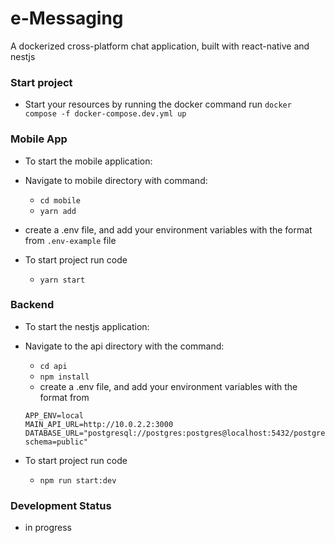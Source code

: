 # e-Messaging

A dockerized cross-platform chat application, built with react-native and nestjs

### Start project

- Start your resources by running the docker command run `docker compose -f docker-compose.dev.yml up`

### Mobile App

- To start the mobile application:
- Navigate to mobile directory with command:
  - `cd mobile`
  - `yarn add`
- create a .env file, and add your environment variables with the format from `.env-example` file

- To start project run code
  - `yarn start`

### Backend

- To start the nestjs application:
- Navigate to the api directory with the command:

  - `cd api`
  - `npm install`
  - create a .env file, and add your environment variables with the format from

  ```
  APP_ENV=local
  MAIN_API_URL=http://10.0.2.2:3000
  DATABASE_URL="postgresql://postgres:postgres@localhost:5432/postgres?schema=public"
  ```

- To start project run code
  - `npm run start:dev`

### Development Status

- in progress
